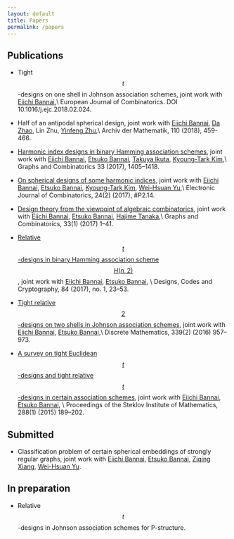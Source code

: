 ```yaml
---
layout: default
title: Papers
permalink: /papers
---
```

## Publications

* Tight $$t$$-designs on one shell in Johnson association schemes, joint work with [Eiichi Bannai](https://www.genealogy.math.ndsu.nodak.edu/id.php?id=11296),\\
European Journal of Combinatorics. DOI 10.1016/j.ejc.2018.02.024.


* Half of an antipodal spherical design, joint work with [Eiichi Bannai](https://www.genealogy.math.ndsu.nodak.edu/id.php?id=11296), [Da Zhao](http://zhaoda.org/), Lin Zhu, [Yinfeng Zhu](http://zhuyinfeng.org/),\\
Archiv der Mathematik, 110 (2018), 459-466.

* [Harmonic index designs in binary Hamming association schemes](https://link.springer.com/article/10.1007/s00373-017-1784-5), joint work with [Eiichi Bannai](https://www.genealogy.math.ndsu.nodak.edu/id.php?id=11296), [Etsuko Bannai](https://www.genealogy.math.ndsu.nodak.edu/id.php?id=10669), [Takuya Ikuta](http://math-combinatorics.jp/), [Kyoung-Tark Kim](https://www.genealogy.math.ndsu.nodak.edu/id.php?id=187771),\\
Graphs and Combinatorics 33 (2017), 1405–1418.
 

* [On spherical designs of some harmonic indices](http://www.combinatorics.org/ojs/index.php/eljc/article/view/v24i2p14/pdf),  joint work with [Eiichi Bannai](https://www.genealogy.math.ndsu.nodak.edu/id.php?id=11296), [Etsuko Bannai](https://www.genealogy.math.ndsu.nodak.edu/id.php?id=10669), [Kyoung-Tark Kim](https://www.genealogy.math.ndsu.nodak.edu/id.php?id=187771), [Wei-Hsuan Yu](http://users.math.msu.edu/users/weihsuan/),\\
Electronic Journal of Combinatorics, 24(2) (2017), #P2.14.

 
* [Design theory from the viewpoint of algebraic combinatorics](http://link.springer.com/article/10.1007/s00373-016-1739-2), joint work with [Eiichi Bannai](https://www.genealogy.math.ndsu.nodak.edu/id.php?id=11296), [Etsuko Bannai](https://www.genealogy.math.ndsu.nodak.edu/id.php?id=10669), [Hajime Tanaka](http://www.math.is.tohoku.ac.jp/%7Ehtanaka/),\\
Graphs and Combinatorics, 33(1) (2017) 1–41.

* [Relative $$t$$-designs in binary Hamming association scheme $$H(n,2)$$](http://link.springer.com/article/10.1007/s10623-016-0200-0), joint work with [Eiichi Bannai](https://www.genealogy.math.ndsu.nodak.edu/id.php?id=11296), [Etsuko Bannai](https://www.genealogy.math.ndsu.nodak.edu/id.php?id=10669), \\
Designs, Codes and Cryptography, 84 (2017), no. 1, 23–53.

* [Tight relative $$2$$-designs on two shells in Johnson association schemes](http://www.sciencedirect.com/science/article/pii/S0012365X15003787), joint work with [Eiichi Bannai](https://www.genealogy.math.ndsu.nodak.edu/id.php?id=11296), [Etsuko Bannai](https://www.genealogy.math.ndsu.nodak.edu/id.php?id=10669),\\
Discrete Mathematics, 339(2) (2016) 957–973.

* [A survey on tight Euclidean $$t$$-designs and tight relative $$t$$-designs in certain association schemes](http://link.springer.com/article/10.1134%2FS0081543815010149), joint work with [Eiichi Bannai](https://www.genealogy.math.ndsu.nodak.edu/id.php?id=11296), [Etsuko Bannai](https://www.genealogy.math.ndsu.nodak.edu/id.php?id=10669), \\
Proceedings of the Steklov Institute of Mathematics, 288(1) (2015) 189–202.

## Submitted 

* Classification problem of certain spherical embeddings of strongly regular graphs, joint work with [Eiichi Bannai](https://www.genealogy.math.ndsu.nodak.edu/id.php?id=11296), [Etsuko Bannai](https://www.genealogy.math.ndsu.nodak.edu/id.php?id=10669), [Ziqing Xiang](http://ziqing.org/), [Wei-Hsuan Yu](http://users.math.msu.edu/users/weihsuan/).

## In preparation

* Relative $$t$$-designs in Johnson association schemes for P-structure.

